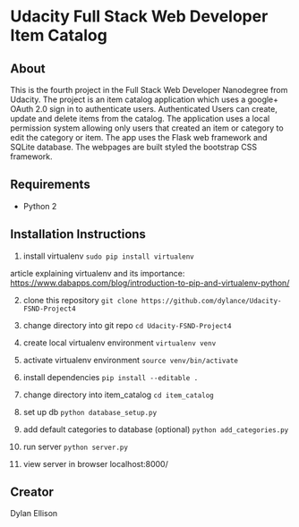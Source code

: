 # Udacity Full Stack Web Developer Item Catalog

## About

This is the fourth project in the Full Stack Web Developer Nanodegree from Udacity. The project is an item catalog application which uses a google+ OAuth 2.0 sign in to authenticate users. Authenticated Users can create, update and delete items from the catalog. The application uses a local permission system allowing only users that created an item or category to edit the category or item. The app uses the Flask web framework and SQLite database. The webpages are built styled the bootstrap CSS framework.

## Requirements

* Python 2


## Installation Instructions

1. install virtualenv
`sudo pip install virtualenv`

article explaining virtualenv and its importance: https://www.dabapps.com/blog/introduction-to-pip-and-virtualenv-python/


2. clone this repository
`git clone https://github.com/dylance/Udacity-FSND-Project4`

3. change directory into git repo
`cd Udacity-FSND-Project4`

4. create local virtualenv environment
`virtualenv venv`

5. activate virtualenv environment
`source venv/bin/activate`

6. install dependencies
`pip install --editable .`

7. change directory into item_catalog
`cd item_catalog`

8. set up db
`python database_setup.py`

9. add default categories to database (optional)
`python add_categories.py`

10. run server
`python server.py`

11. view server in browser localhost:8000/

## Creator
Dylan Ellison

